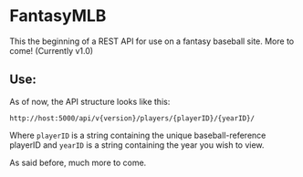 # FantasyMLB

This the beginning of a REST API for use on a fantasy baseball site. More to come! (Currently v1.0)

## Use:

As of now, the API structure looks like this:

```url
http://host:5000/api/v{version}/players/{playerID}/{yearID}/
```
Where ```playerID``` is a string containing the unique baseball-reference playerID and ```yearID``` is a string containing the year you wish to view.

As said before, much more to come.
